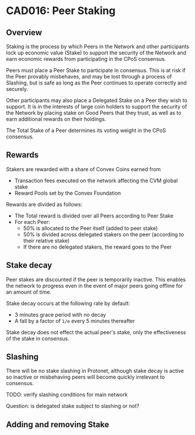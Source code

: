 # CAD016: Peer Staking

## Overview

Staking is the process by which Peers in the Network and other participants lock up economic value (Stake) to support the security of the Network and earn economic rewards from participating in the CPoS consensus.

Peers must place a Peer Stake to participate in consensus. This is at risk if the Peer provably misbehaves, and may be lost through a process of Slashing, but is safe as long as the Peer continues to operate correctly and securely.

Other participants may also place a Delegated Stake on a Peer they wish to support. It is in the interests of large coin holders to support the security of the Network by placing stake on Good Peers that they trust, as well as to earn additional rewards on their holdings.

The Total Stake of a Peer determines its voting weight in the CPoS consensus. 

## Rewards

Stakers are rewarded with a share of Convex Coins earned from
- Transaction fees executed on the network affecting the CVM global stake
- Reward Pools set by the Convex Foundation

Rewards are divided as follows:
- The Total reward is divided over all Peers according to Peer Stake
- For each Peer:
  - 50% is allocated to the Peer itself (added to peer stake)
  - 50% is divided across delegated stakers on the peer (according to their relative stake)
  - If there are no delegated stakers, the reward goes to the Peer
  
## Stake decay

Peer stakes are discounted if the peer is temporarily inactive. This enables the network to progress even in the event of major peers going offline for an amount of time.

Stake decay occurs at the following rate by default:
- 3 minutes grace period with no decay
- A fall by a factor of `1/e` every 5 minutes thereafter

Stake decay does not effect the actual peer's stake, only the effectiveness of the stake in consensus.

## Slashing

There will be no stake slashing in Protonet, although stake decay is active so inactive or misbehaving peers will become quickly irrelevant to consensus.

TODO: verify slashing conditions for main network

Question: is delegated stake subject to slashing or not?

## Adding and removing Stake
